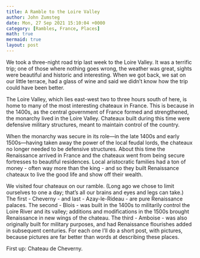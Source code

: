```yaml
---
title: A Ramble to the Loire Valley
author: John Zumsteg
date: Mon, 27 Sep 2021 15:10:04 +0000
category: [Rambles, France, Places]
math: true
mermaid: true
layout: post
---
```

<p class="p1"><span class="s1">We took a three-night road trip last week to the Loire Valley. It was a terrific trip; one of those where nothing goes wrong, the weather was great, sights were beautiful and historic and interesting. When we got back, we sat on our little terrace, had a glass of wine and said we didn’t know how the trip could have been better.</span></p>
<p class="p1"><span class="s1">The Loire Valley, which lies east-west two to three hours south of here, is home to many of the most interesting chateaux in France. This is because in the 1400s, as the central government of France formed and strengthened, the monarchy lived in the Loire Valley. Chateaux built during this time were defensive military structures, meant to maintain control of the country.</span></p>
<p class="p1"><span class="s1">When the monarchy was secure in its role&#8212;in the late 1400s and early 1500s&#8212;having taken away the power of the local feudal lords, the chateaux no longer needed to be defensive structures. About this time the Renaissance arrived in France and the chateaux went from being secure fortresses to beautiful residences. Local aristocratic families had a ton of money - often way more than the king - and so they built Renaissance chateaux to live the good life and show off their wealth.</span></p>
<p class="p1"><span class="s1">We visited four chateaux on our ramble. (Long ago we chose to limit ourselves to one a day; that’s all our brains and eyes and legs can take.) The first - Cheverny - and last - Azay-le-Rideau - are pure Renaissance palaces. The second - Blois - was built in the 1400s to militarily control the Loire River and its valley; additions and modifications in the 1500s brought Renaissance in new wings of the chateau. The third - Amboise - was also originally built for military purposes, and had Renaissance flourishes added in subsequent centuries. For each one I’ll do a short post, with pictures, because pictures are far better than words at describing these places.</span></p>
First up: Chateau de Cheverny.
